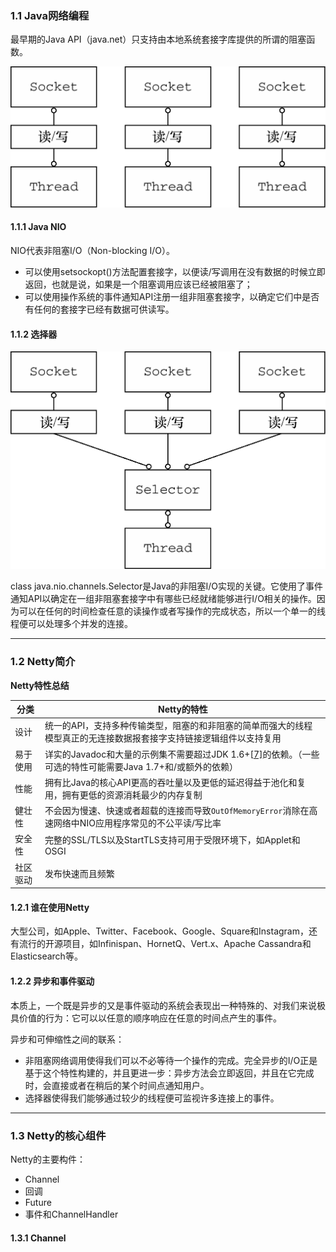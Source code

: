 ### 1.1 Java网络编程

最早期的Java API（java.net）只支持由本地系统套接字库提供的所谓的阻塞函数。

![1525077017590](assets/1525077017590.png)

#### 1.1.1 Java NIO

NIO代表非阻塞I/O（Non-blocking I/O）。

- 可以使用setsockopt()方法配置套接字，以便读/写调用在没有数据的时候立即返回，也就是说，如果是一个阻塞调用应该已经被阻塞了；
- 可以使用操作系统的事件通知API注册一组非阻塞套接字，以确定它们中是否有任何的套接字已经有数据可供读写。

#### 1.1.2 选择器

![1525077458383](assets/1525077458383.png)

class java.nio.channels.Selector是Java的非阻塞I/O实现的关键。它使用了事件通知API以确定在一组非阻塞套接字中有哪些已经就绪能够进行I/O相关的操作。因为可以在任何的时间检查任意的读操作或者写操作的完成状态，所以一个单一的线程便可以处理多个并发的连接。

---

### 1.2 Netty简介

**Netty特性总结**

| 分类     | Netty的特性                                                  |
| -------- | ------------------------------------------------------------ |
| 设计     | 统一的API，支持多种传输类型，阻塞的和非阻塞的简单而强大的线程模型真正的无连接数据报套接字支持链接逻辑组件以支持复用 |
| 易于使用 | 详实的Javadoc和大量的示例集不需要超过JDK 1.6+[[7\]](#anchor17)的依赖。（一些可选的特性可能需要Java 1.7+和/或额外的依赖） |
| 性能     | 拥有比Java的核心API更高的吞吐量以及更低的延迟得益于池化和复用，拥有更低的资源消耗最少的内存复制 |
| 健壮性   | 不会因为慢速、快速或者超载的连接而导致`OutOfMemoryError`消除在高速网络中NIO应用程序常见的不公平读/写比率 |
| 安全性   | 完整的SSL/TLS以及StartTLS支持可用于受限环境下，如Applet和OSGI |
| 社区驱动 | 发布快速而且频繁                                             |

#### 1.2.1 谁在使用Netty

大型公司，如Apple、Twitter、Facebook、Google、Square和Instagram，还有流行的开源项目，如Infinispan、HornetQ、Vert.x、Apache Cassandra和Elasticsearch等。

#### 1.2.2 异步和事件驱动

本质上，一个既是异步的又是事件驱动的系统会表现出一种特殊的、对我们来说极具价值的行为：它可以以任意的顺序响应在任意的时间点产生的事件。

异步和可伸缩性之间的联系：

+ 非阻塞网络调用使得我们可以不必等待一个操作的完成。完全异步的I/O正是基于这个特性构建的，并且更进一步：异步方法会立即返回，并且在它完成时，会直接或者在稍后的某个时间点通知用户。
+ 选择器使得我们能够通过较少的线程便可监视许多连接上的事件。

---

### 1.3 Netty的核心组件

Netty的主要构件：

+ Channel
+ 回调
+ Future
+ 事件和ChannelHandler

#### 1.3.1 Channel



















